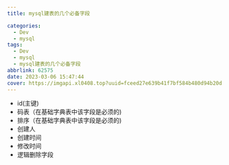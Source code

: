 ```yaml
---
title: mysql建表的几个必备字段

categories:
  - Dev
  - mysql
tags:
  - Dev
  - mysql
  - mysql建表的几个必备字段
abbrlink: 62575
date: 2023-03-06 15:47:44
cover: https://imgapi.xl0408.top?uuid=fceed27e639b41f7bf584b480d94b20d
---
```


- id(主键)
- 码表（在基础字典表中该字段是必须的)
- 排序（在基础字典表中该字段是必须的)
- 创建人
- 创建时间
- 修改时间
- 逻辑删除字段